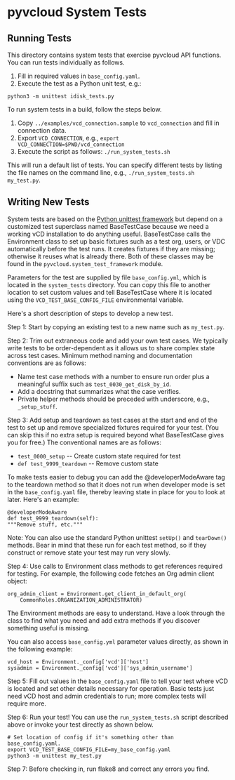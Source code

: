 # pyvcloud System Tests

## Running Tests

This directory contains system tests that exercise pyvcloud API functions. 
You can run tests individually as follows.

1. Fill in required values in `base_config.yaml`.  
2. Execute the test as a Python unit test, e.g.: 
```
python3 -m unittest idisk_tests.py
```

To run system tests in a build, follow the steps below.

1. Copy `../examples/vcd_connection.sample` to `vcd_connection` and fill in 
connection data.
2. Export `VCD_CONNECTION`, e.g., `export VCD_CONNECTION=$PWD/vcd_connection`
3. Execute the script as follows: `./run_system_tests.sh`

This will run a default list of tests.  You can specify different tests 
by listing the file names on the command line, e.g.,
`./run_system_tests.sh my_test.py`.

## Writing New Tests

System tests are based on the [Python unittest framework](https://docs.python.org/3/library/unittest.html) 
but depend on a customized test superclass named BaseTestCase because we
need a working vCD installation to do anything useful.  BaseTestCase calls
the Environment class to set up basic fixtures such as a test org, users, or
VDC automatically before the test runs.  It creates fixtures if
they are missing; otherwise it reuses what is already there.  Both of
these classes may be found in the `pyvcloud.system_test_framework` module.

Parameters for the test are supplied by file `base_config.yml`, which
is located in the `system_tests` directory. You can copy this file to
another location to set custom values and tell BaseTestCase where it is 
located using the `VCD_TEST_BASE_CONFIG_FILE` environmental variable. 

Here's a short description of steps to develop a new test. 

Step 1: Start by copying an existing test to a new name such as `my_test.py`.

Step 2: Trim out extraneous code and add your own test cases.
We typically write tests to be order-dependent as it allows us to share
complex state across test cases.  Minimum method naming and documentation
conventions are as follows:

* Name test case methods with a number to ensure run order plus a meaningful suffix such as `test_0030_get_disk_by_id`. 
* Add a docstring that summarizes what the case verifies.
* Private helper methods should be preceded with underscore, e.g., `_setup_stuff`.

Step 3: Add setup and teardown as test cases at the start and end of the
test to set up and remove specialized fixtures required for your test.
(You can skip this if no extra setup is required beyond what BaseTestCase
gives you for free.)  The conventional names are as follows:

* `test_0000_setup` -- Create custom state required for test
* `def test_9999_teardown` -- Remove custom state

To make tests easier to debug you can add the @developerModeAware tag
to the teardown method so that it does not run when developer mode is
set in the `base_config.yaml` file, thereby leaving state in place for
you to look at later.  Here's an example:

```
@developerModeAware
def test_9999_teardown(self):
"""Remove stuff, etc."""
```

Note: You can also use the standard Python unittest `setUp()` and
`tearDown()` methods.  Bear in mind that these run for each test method,
so if they construct or remove state your test may run very slowly.

Step 4: Use calls to Environment class methods to get references required
for testing.  For example, the following code fetches an Org admin client
object:

```
org_admin_client = Environment.get_client_in_default_org(
    CommonRoles.ORGANIZATION_ADMINISTRATOR)
```

The Environment methods are easy to understand.  Have a look through
the class to find what you need and add extra methods if you discover
something useful is missing. 

You can also access `base_config.yml` parameter values directly, as 
shown in the following example: 

```
vcd_host = Environment._config['vcd']['host']
sysadmin = Environment._config['vcd']['sys_admin_username']
```

Step 5: Fill out values in the `base_config.yaml` file to tell your
test where vCD is located and set other details necessary for operation.
Basic tests just need vCD host and admin credentials to run; more complex
tests will require more.

Step 6: Run your test!  You can use the `run_system_tests.sh` script
described above or invoke your test directly as shown below.

```
# Set location of config if it's something other than base_config.yaml.
export VCD_TEST_BASE_CONFIG_FILE=my_base_config.yaml
python3 -m unittest my_test.py
```

Step 7: Before checking in, run flake8 and correct any errors you find.  
